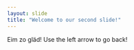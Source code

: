 ```yaml
---
layout: slide
title: "Welcome to our second slide!"
---
```

Eim zo gläd!
Use the left arrow to go back!